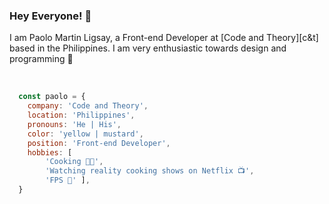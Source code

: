 ### Hey Everyone! 🤙
I am Paolo Martin Ligsay, a Front-end Developer at [Code and Theory][c&t] based in the Philippines. I am very enthusiastic towards design and programming 🎨 

<br>

```js
  const paolo = {
    company: 'Code and Theory',
    location: 'Philippines',
    pronouns: 'He | His',
    color: 'yellow | mustard',
    position: 'Front-end Developer',
    hobbies: [
        'Cooking 👨‍🍳', 
        'Watching reality cooking shows on Netflix 📺', 
        'FPS 🔫' ],
  }
```

<!-- ![Paolo Ligsay's github activity graph](https://activity-graph.herokuapp.com/graph?username=paoloLigsay&theme=dracula)


![Paolo](https://denvercoder1-github-readme-stats.vercel.app/api/?username=paoloLigsay&show_icons=true&count_private=true&theme=react&hide_border=true&bg_color=292D3E&title_color=ab47bc&icon_color=c792ea)

![Paolo](https://github-readme-stats.vercel.app/api/top-langs/?username=paoloLigsay&langs_count=8&layout=compact&theme=react&hide_border=true&bg_color=292D3E&title_color=fff&icon_color=ab47bc&hide=Jupyter%20Notebook)


[c&t]: https://www.codeandtheory.com/ -->
